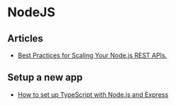 
# NodeJS


## Articles

- [Best Practices for Scaling Your Node.js REST APIs.](https://www.freecodecamp.org/news/nodejs-api-best-practices-for-scaling/)

## Setup a new app[](https://notes.zeyadetman.com/backend/nodejs#setup-a-new-app)

- [How to set up TypeScript with Node.js and Express](https://blog.logrocket.com/how-to-set-up-node-typescript-express/)

